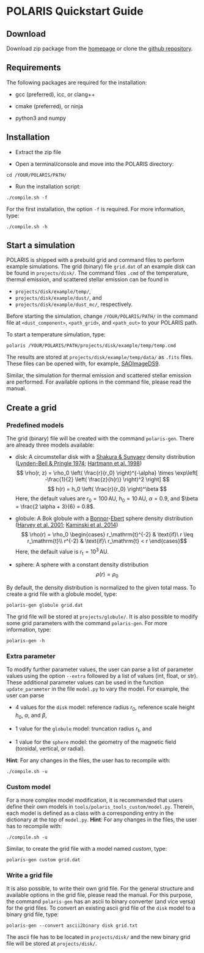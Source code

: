 # POLARIS Quickstart Guide


## Download

Download zip package from the [homepage](http://www1.astrophysik.uni-kiel.de/~polaris/) or clone the [github repository](https://github.com/polaris-MCRT/POLARIS).


## Requirements

The following packages are required for the installation:

- gcc (preferred), icc, or clang++

- cmake (preferred), or ninja

- python3 and numpy


## Installation

- Extract the zip file

- Open a terminal/console and move into the POLARIS directory:
```
cd /YOUR/POLARIS/PATH/
```

- Run the installation script:
```
./compile.sh -f
```
For the first installation, the option `-f` is required.
For more information, type:
```
./compile.sh -h
```


## Start a simulation

POLARIS is shipped with a prebuild grid and command files to perform example simulations.
The grid (binary) file `grid.dat` of an example disk can be found in `projects/disk/`.
The command files `.cmd` of the temperature, thermal emission, and scattered stellar emission can be found in

- `projects/disk/example/temp/`,
- `projects/disk/example/dust/`, and
- `projects/disk/example/dust_mc/`, respectively.

Before starting the simulation, change `/YOUR/POLARIS/PATH/` in the command file at `<dust_component>`, `<path_grid>`, and `<path_out>` to your POLARIS path.

To start a temperature simulation, type:
```
polaris /YOUR/POLARIS/PATH/projects/disk/example/temp/temp.cmd
```
The results are stored at `projects/disk/example/temp/data/` as `.fits` files. These files can be opened with, for example, [SAOImageDS9](https://sites.google.com/cfa.harvard.edu/saoimageds9/home).

Similar, the simulation for thermal emission and scattered stellar emission are performed.
For available options in the command file, please read the manual.


## Create a grid


### Predefined models

The grid (binary) file will be created with the command `polaris-gen`.
There are already three models available:

- disk: A circumstellar disk with a [Shakura & Sunyaev](https://ui.adsabs.harvard.edu/abs/1973A&A....24..337S) density distribution
([Lynden-Bell & Pringle 1974](https://ui.adsabs.harvard.edu/abs/1974MNRAS.168..603L); [Hartmann et al. 1998](https://ui.adsabs.harvard.edu/abs/1998ApJ...495..385H))
$$ \rho(r, z) = \rho_0 \left( \frac{r}{r_0} \right)^{-\alpha} \times \exp\left[ -\frac{1}{2} \left( \frac{z}{h(r)} \right)^2 \right] $$
$$ h(r) = h_0 \left( \frac{r}{r_0} \right)^\beta $$
Here, the default values are $r_0 = 100\,\mathrm{AU}$, $h_0 = 10\,\mathrm{AU}$, $\alpha = 0.9$, and $\beta = \frac{2 \alpha + 3}{6} = 0.8$.

- globule: A Bok globule with a [Bonnor](https://ui.adsabs.harvard.edu/abs/1956MNRAS.116..351B)-[Ebert](https://ui.adsabs.harvard.edu/abs/1955ZA.....37..217E) sphere density distribution
([Harvey et al. 2001](https://ui.adsabs.harvard.edu/abs/2001ApJ...563..903H); [Kaminski et al. 2014](https://ui.adsabs.harvard.edu/abs/2014ApJ...790...70K))
$$ \rho(r) = \rho_0 \begin{cases}
r_\mathrm{t}^{-2} & \text{if}\ r \leq r_\mathrm{t}\\
r^{-2} & \text{if}\ r_\mathrm{t} < r
\end{cases}$$
Here, the default value is $r_\mathrm{t} = 10^3\,\mathrm{AU}$.

- sphere: A sphere with a constant density distribution
$$ \rho(r) = \rho_0 $$

By default, the density distribution is normalized to the given total mass.
To create a grid file with a globule model, type:
```
polaris-gen globule grid.dat
```
The grid file will be stored at `projects/globule/`.
It is also possible to modify some grid parameters with the command `polaris-gen`.
For more information, type:
```
polaris-gen -h
```


### Extra parameter

To modify further parameter values, the user can parse a list of parameter values using the option `--extra` followed by a list of values (int, float, or str).
These additional parameter values can be used in the function `update_parameter` in the file `model.py` to vary the model.
For example, the user can parse

- 4 values for the `disk` model: reference radius $r_0$, reference scale height $h_0$, $\alpha$, and $\beta$,

- 1 value for the `globule` model: truncation radius $r_\mathrm{t}$, and

- 1 value for the `sphere` model: the geometry of the magnetic field (toroidal, vertical, or radial).

**Hint**: For any changes in the files, the user has to recompile with:
```
./compile.sh -u
```


### Custom model

For a more complex model modification, it is recommended that users define their own models in `tools/polaris_tools_custom/model.py`.
Therein, each model is defined as a class with a corresponding entry in the dictionary at the top of `model.py`.
**Hint**: For any changes in the files, the user has to recompile with:
```
./compile.sh -u
```
Similar, to create the grid file with a model named *custom*, type:
```
polaris-gen custom grid.dat
```


### Write a grid file

It is also possible, to write their own grid file.
For the general structure and available options in the grid file, please read the manual.
For this purpose, the command `polaris-gen` has an ascii to binary converter (and vice versa) for the grid files.
To convert an existing ascii grid file of the `disk` model to a binary grid file, type:
```
polaris-gen --convert ascii2binary disk grid.txt
```
The ascii file has to be located in `projects/disk/` and the new binary grid file will be stored at `projects/disk/`.